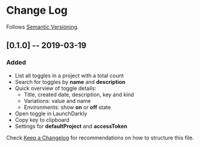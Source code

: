 # Change Log

Follows [Semantic Versioning](https://semver.org/).

## [0.1.0] -- 2019-03-19

### Added

- List all toggles in a project with a total count
- Search for toggles by **name** and **description**
- Quick overview of toggle details:
  - Title, created date, description, key and kind
  - Variations: value and name
  - Environments: show **on** or **off** state
- Open toggle in LaunchDarkly
- Copy key to clipboard
- Settings for **defaultProject** and **accessToken**

Check [Keep a Changelog](http://keepachangelog.com/) for recommendations on how to structure this file.
